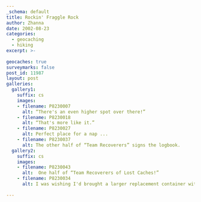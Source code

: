 ```yaml
---
_schema: default
title: Rockin' Fraggle Rock
author: Zhanna
date: 2002-08-23
categories:
  - geocaching
  - hiking
excerpt: >- 
  
geocaches: true
surveymarks: false
post_id: 11987
layout: post  
galleries:
  gallery1:
    suffix: cs
    images:
    - filename: P8230007
      alt: “There's an even higher spot over there!” 
    - filename: P8230018
      alt: “That's more like it.”    
    - filename: P8230027
      alt: Perfect place for a nap ...
    - filename: P8230037
      alt: The other half of “Team Recoverers” signs the logbook.   
  gallery2:
    suffix: cs
    images:
    - filename: P8230043
      alt:  One half of “Team Recoverers of Lost Caches!”
    - filename: P8230034
      alt: I was wishing I'd brought a larger replacement container with me.                
     
---
```

